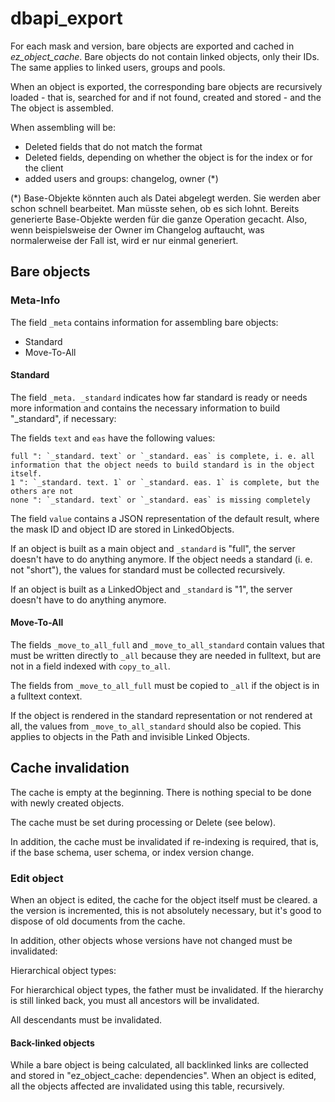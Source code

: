 # dbapi_export

For each mask and version, bare objects are exported and cached in *ez_object_cache*. Bare objects do not contain linked objects, only their IDs. The same
applies to linked users, groups and pools.

When an object is exported, the corresponding bare objects are recursively loaded - that is, searched for and if not found, created and stored - and the
The object is assembled.

When assembling will be:

 - Deleted fields that do not match the format
 - Deleted fields, depending on whether the object is for the index or for the client
 - added users and groups: changelog, owner (*)

(\*) Base-Objekte könnten auch als Datei abgelegt werden. Sie werden aber schon schnell bearbeitet. Man müsste sehen, ob es sich lohnt. Bereits generierte Base-Objekte werden
für die ganze Operation gecacht. Also, wenn beispielsweise der Owner im Changelog auftaucht, was normalerweise der Fall ist, wird er nur einmal generiert.

## Bare objects

### Meta-Info

The field `_meta` contains information for assembling bare objects:

- Standard
- Move-To-All

#### Standard

The field `_meta. _standard` indicates how far standard is ready or needs more information and contains the necessary information to build "_standard",
if necessary:

The fields `text` and `eas` have the following values:

    full ": `_standard. text` or `_standard. eas` is complete, i. e. all information that the object needs to build standard is in the object itself.
    1 ": `_standard. text. 1` or `_standard. eas. 1` is complete, but the others are not
    none ": `_standard. text` or `_standard. eas` is missing completely

The field `value` contains a JSON representation of the default result, where the mask ID and object ID are stored in LinkedObjects.

If an object is built as a main object and `_standard` is "full", the server doesn't have to do anything anymore.
If the object needs a standard (i. e. not "short"), the values for standard must be collected recursively.

If an object is built as a LinkedObject and `_standard` is "1", the server doesn't have to do anything anymore.

#### Move-To-All

The fields `_move_to_all_full` and `_move_to_all_standard` contain values that must be written directly to `_all` because they are needed in fulltext,
but are not in a field indexed with `copy_to_all`.

The fields from `_move_to_all_full` must be copied to `_all` if the object is in a fulltext context.

If the object is rendered in the standard representation or not rendered at all, the values from `_move_to_all_standard` should also be copied. This applies to objects in the
Path and invisible Linked Objects.

## Cache invalidation

The cache is empty at the beginning. There is nothing special to be done with newly created objects.

The cache must be set during processing or Delete (see below).

In addition, the cache must be invalidated if re-indexing is required, that is, if the base schema, user schema, or index version
change.

### Edit object ###

When an object is edited, the cache for the object itself must be cleared.
a the version is incremented, this is not absolutely necessary, but it's good to dispose of old documents from the cache.

In addition, other objects whose versions have not changed must be invalidated:

Hierarchical object types:

For hierarchical object types, the father must be invalidated. If the hierarchy is still linked back, you must
all ancestors will be invalidated.

All descendants must be invalidated.

#### Back-linked objects

While a bare object is being calculated, all backlinked links are collected and stored in "ez_object_cache: dependencies".
When an object is edited, all the objects affected are invalidated using this table, recursively.



